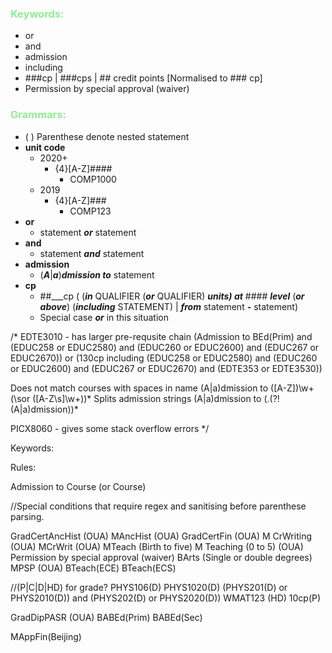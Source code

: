 ### <span style="color:LightGreen">Keywords:</span>
- or
- and
- admission
- including
- ###cp | ###cps | ## credit points [Normalised to ### cp]
- Permission by special approval (waiver)

### <span style="color:LightGreen">Grammars:</span>
- ( ) Parenthese denote nested statement
- **unit code**
  - 2020+
    - {4}[A-Z]####
      - COMP1000
  - 2019
    - {4}[A-Z]###
      - COMP123
- **or**
   - statement ___or___ statement
- **and**
   - statement ___and___ statement
 - **admission**
   - (___A___|___a___)___dmission to___ statement
 - **cp**
   - ##___cp ( (___in___ QUALIFIER (___or___ QUALIFIER) ___units) at___ #### ___level___ (___or above___) (___including___ STATEMENT) | ___from___ statement ___-___ statement)
   - Special case ___or___ in this situation


/*
   EDTE3010 - has larger pre-requsite chain
   (Admission to BEd(Prim) and (EDUC258 or EDUC2580) and (EDUC260 or EDUC2600) and (EDUC267 or EDUC2670)) or (130cp including (EDUC258 or EDUC2580) and (EDUC260 or EDUC2600) and (EDUC267 or EDUC2670) and (EDTE353 or EDTE3530))

   Does not match courses with spaces in name   (A|a)dmission to ([A-Z])\w+(\sor ([A-Z\s]\w+))*
   Splits admission strings                     (A|a)dmission to (.(?!(A|a)dmission))*



   PICX8060 - gives some stack overflow errors
*/


Keywords:

Rules:

Admission to Course (or Course)


//Special conditions that require regex and sanitising before parenthese parsing.

GradCertAncHist (OUA)
MAncHist (OUA)
GradCertFin (OUA)
M CrWriting (OUA)
MCrWrit (OUA)
MTeach (Birth to five)
M Teaching (0 to 5) (OUA)
Permission by special approval (waiver)
BArts (Single or double degrees)
MPSP (OUA)
BTeach(ECE)
BTeach(ECS)


//(P|C|D|HD) for grade?
PHYS106(D)
PHYS1020(D)
(PHYS201(D) or PHYS2010(D)) and (PHYS202(D) or PHYS2020(D))
WMAT123 (HD)
10cp(P)

GradDipPASR (OUA)
BABEd(Prim)
BABEd(Sec)

MAppFin(Beijing)
